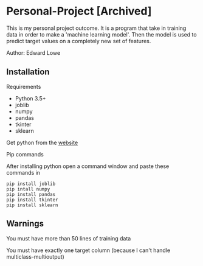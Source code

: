# Personal-Project [Archived]

This is my personal project outcome. It is a program that take in training data in order to make a 'machine learning model'. Then the model is used to predict target values on a completely new set of features.

Author: Edward Lowe

## Installation
Requirements
* Python 3.5+
* joblib
* numpy
* pandas
* tkinter
* sklearn


Get python from the [website](https://www.python.org/downloads/)


Pip commands

After installing python open a command window and paste these commands in

```
pip install joblib
pip intall numpy
pip install pandas
pip install tkinter
pip install sklearn
```
## Warnings
You must have more than 50 lines of training data

You must have exactly one target column (because I can't handle multiclass-multioutput)
